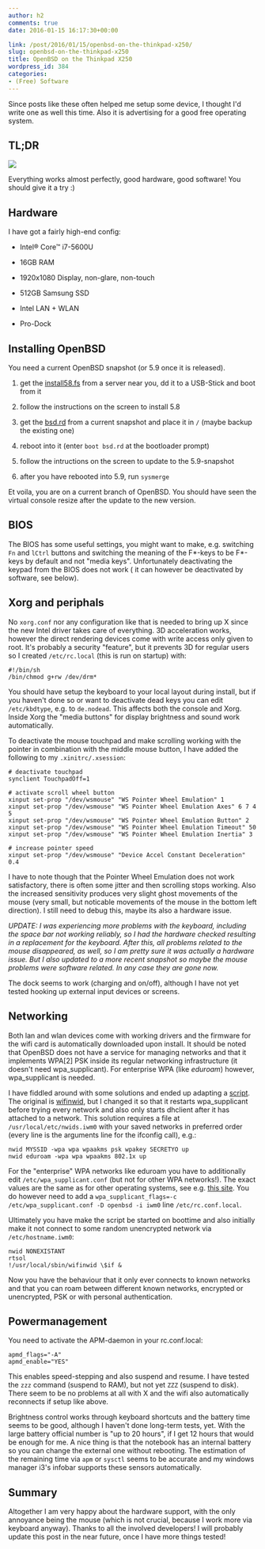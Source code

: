 ```yaml
---
author: h2
comments: true
date: 2016-01-15 16:17:30+00:00

link: /post/2016/01/15/openbsd-on-the-thinkpad-x250/
slug: openbsd-on-the-thinkpad-x250
title: OpenBSD on the Thinkpad X250
wordpress_id: 384
categories:
- (Free) Software
---
```


Since posts like these often helped me setup some device, I thought I'd write one as well this time. Also it is advertising for a good free operating system.
<!-- more -->


## TL;DR


[![](/post/2016/01/snap1-1024x576.jpg)](/post/2016/01/snap1.jpeg)

Everything works almost perfectly, good hardware, good software! You should give it a try :)


## Hardware


I have got a fairly high-end config:



	
  * Intel® Core™ i7-5600U

	
  * 16GB RAM

	
  * 1920x1080 Display, non-glare, non-touch

	
  * 512GB Samsung SSD

	
  * Intel LAN + WLAN

	
  * Pro-Dock




## Installing OpenBSD


You need a current OpenBSD snapshot (or 5.9 once it is released).



	
  1. get the [install58.fs](//ftp.spline.de/pub/OpenBSD/5.8/amd64/install58.fs) from a server near you, dd it to a USB-Stick and boot from it

	
  2. follow the instructions on the screen to install 5.8

	
  3. get the [bsd.rd](//ftp.spline.de/pub/OpenBSD/snapshots/amd64/bsd.rd) from a current snapshot and place it in `/` (maybe backup the existing one)

	
  4. reboot into it (enter `boot bsd.rd` at the bootloader prompt)

	
  5. follow the intructions on the screen to update to the 5.9-snapshot

	
  6. after you have rebooted into 5.9, run `sysmerge`


Et voila, you are on a current branch of OpenBSD. You should have seen the virtual console resize after the update to the new version.


## BIOS


The BIOS has some useful settings, you might want to make, e.g. switching
`Fn` and `lCtrl` buttons and switching the meaning of the F*-keys to be F*-keys by default and not "media keys". Unfortunately deactivating the keypad from the BIOS does not work ( it can however be deactivated by software, see below).


## Xorg and periphals


No `xorg.conf` nor any configuration like that is needed to bring up X since the new Intel driver takes care of everything. 3D acceleration works, however the direct rendering devices come with write access only given to root. It's probably a security "feature", but it prevents 3D for regular users so I created
`/etc/rc.local` (this is run on startup) with:

    
    #!/bin/sh
    /bin/chmod g+rw /dev/drm*


You should have setup the keyboard to your local layout during install, but if
you haven't done so or want to deactivate dead keys you can edit `/etc/kbdtype`, e.g. to `de.nodead`. This affects both the console and Xorg. Inside Xorg the "media buttons" for display brightness and sound work automatically.

To deactivate the mouse touchpad and make scrolling working with the pointer in combination with the middle mouse button, I have added the following to my `.xinitrc/.xsession`:

    
    # deactivate touchpad
    synclient TouchpadOff=1
    
    # activate scroll wheel button
    xinput set-prop "/dev/wsmouse" "WS Pointer Wheel Emulation" 1
    xinput set-prop "/dev/wsmouse" "WS Pointer Wheel Emulation Axes" 6 7 4 5
    xinput set-prop "/dev/wsmouse" "WS Pointer Wheel Emulation Button" 2
    xinput set-prop "/dev/wsmouse" "WS Pointer Wheel Emulation Timeout" 50
    xinput set-prop "/dev/wsmouse" "WS Pointer Wheel Emulation Inertia" 3
    
    # increase pointer speed
    xinput set-prop "/dev/wsmouse" "Device Accel Constant Deceleration" 0.4


I have to note though that the Pointer Wheel Emulation does not work satisfactory, there is often some jitter and then scrolling stops working. Also the increased sensitivity produces very slight ghost movements of the mouse (very small, but noticable movements of the mouse in the bottom left direction). I still need to debug this, maybe its also a hardware issue.

_UPDATE: I was experiencing more problems with the keyboard, including the space bar not working reliably, so I had the hardware checked resulting in a replacement for the keyboard. After this, all problems related to the mouse disappeared, as well, so I am pretty sure it was actually a hardware issue.
But I also updated to a more recent snapshot so maybe the mouse problems were software related. In any case they are gone now._

The dock seems to work (charging and on/off), although I have not yet tested hooking up external input devices or screens.


## Networking


Both lan and wlan devices come with working drivers and the firmware for the wifi card is automatically downloaded upon install. It should be noted that OpenBSD does not have a service for managing networks and that it implements WPA[2] PSK inside its regular networking infrastructure (it doesn't need wpa_supplicant). For enterprise WPA (like _eduroam_) however, wpa_supplicant is needed.

I have fiddled around with some solutions and ended up adapting a [script](/post/2016/01/wifinwid.txt). The original is [wifinwid](http://foad2.obtuse.com/beck/wifinwid), but I changed it so that it restarts wpa_supplicant before trying every network and also only starts dhclient after it has attached to a network. This solution requires a file at `/usr/local/etc/nwids.iwm0` with your saved networks in preferred order (every line is the arguments line for the ifconfig call), e.g.:

    
    nwid MYSSID -wpa wpa wpaakms psk wpakey SECRETYO up
    nwid eduroam -wpa wpa wpaakms 802.1x up


For the "enterprise" WPA networks like eduroam you have to additionally edit `/etc/wpa_supplicant.conf` (but not for other WPA networks!). The exact values are the same as for other operating systems, see e.g. [this site](//www.kariliq.nl/openbsd/eduroam-uva.html). You do however need to add a `wpa_supplicant_flags=-c /etc/wpa_supplicant.conf -D openbsd -i iwm0` line `/etc/rc.conf.local`.

Ultimately you have make the script be started on boottime and also initially make it not connect to some random unencrypted network via `/etc/hostname.iwm0`:

    
    nwid NONEXISTANT
    rtsol
    !/usr/local/sbin/wifinwid \$if &


Now you have the behaviour that it only ever connects to known networks and that you can roam between different known networks, encrypted or unencrypted, PSK or with personal authentication.


## Powermanagement


You need to activate the APM-daemon in your rc.conf.local:

    
    apmd_flags="-A"
    apmd_enable="YES"


This enables speed-stepping and also suspend and resume. I have tested the `zzz` command (suspend to RAM), but not yet `ZZZ` (suspend to disk). There seem to be no problems at all with X and the wifi also automatically reconnects if setup like above.

Brightness control works through keyboard shortcuts and the battery time seems to be good, although I haven't done long-term tests, yet. With the large battery official number is "up to 20 hours", if I get 12 hours that would be enough for me. A nice thing is that the notebook has an internal battery so you can change the external one without rebooting. The estimation of the remaining time via `apm` or `sysctl` seems to be accurate and my windows manager i3's infobar supports these sensors automatically.


## Summary


Altogether I am very happy about the hardware support, with the only annoyance being the mouse (which is not crucial, because I work more via keyboard anyway). Thanks to all the involved developers! I will probably update this post in the near future, once I have more things tested!
